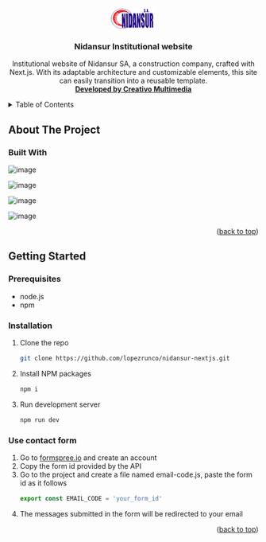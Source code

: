 <div id="top"></div>

<!-- PROJECT LOGO -->
<br />
<div align="center">
  <a href="https://github.com/lopezrunco/nidansur-nextjs">
    <img src="logo.png" alt="Logo" width="auto" height="40">
  </a>

<h3 align="center">Nidansur Institutional website</h3>

  <p align="center">
    Institutional website of Nidansur SA, a construction company, crafted with Next.js. With its adaptable architecture and customizable elements, this site can easily transition into a reusable template.
    <br />
    <a href="http://creativo.com.uy/"><strong>Developed by Creativo Multimedia</strong></a>
  </p>
</div>



<!-- TABLE OF CONTENTS -->
<details>
  <summary>Table of Contents</summary>
  <ol>
    <li>
      <a href="#about-the-project">About The Project</a>
      <ul>
        <li><a href="#built-with">Built With</a></li>
      </ul>
    </li>
    <li>
      <a href="#getting-started">Getting Started</a>
      <ul>
        <li><a href="#prerequisites">Prerequisites</a></li>
        <li><a href="#installation">Installation</a></li>
        <li><a href="#use-contact-form">Use contact form</a></li>
      </ul>
    </li>
  </ol>
</details>



<!-- ABOUT THE PROJECT -->
## About The Project

### Built With

![image](https://img.shields.io/badge/next.js-000000?style=for-the-badge&logo=nextdotjs&logoColor=white)

![image](https://img.shields.io/badge/React-20232A?style=for-the-badge&logo=react&logoColor=61DAFB)

![image](https://img.shields.io/badge/Bootstrap-563D7C?style=for-the-badge&logo=bootstrap&logoColor=white)

![image](https://img.shields.io/badge/Font_Awesome-339AF0?style=for-the-badge&logo=fontawesome&logoColor=white)

<p align="right">(<a href="#top">back to top</a>)</p>



<!-- GETTING STARTED -->
## Getting Started

### Prerequisites

* node.js
* npm

### Installation

1. Clone the repo
   ```sh
   git clone https://github.com/lopezrunco/nidansur-nextjs.git
   ```
2. Install NPM packages
   ```sh
   npm i
   ```
3. Run development server
    ```sh
    npm run dev
    ```

### Use contact form

1. Go to <a href='https://formspree.io/' target='_blank'>formspree.io</a> and create an account
2. Copy the form id provided by the API
3. Go to the project and create a file named email-code.js, paste the form id as it follows
    ```js
    export const EMAIL_CODE = 'your_form_id'
    ```
4. The messages submitted in the form will be redirected to your email

<p align="right">(<a href="#top">back to top</a>)</p>

